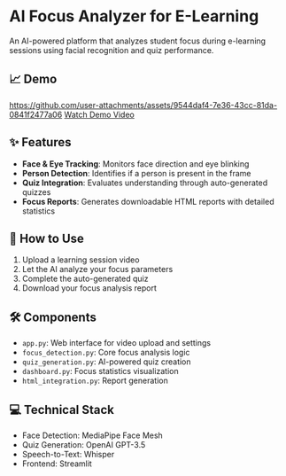 # AI Focus Analyzer for E-Learning

An AI-powered platform that analyzes student focus during e-learning sessions using facial recognition and quiz performance.


## 📈 Demo
https://github.com/user-attachments/assets/9544daf4-7e36-43cc-81da-0841f2477a06
[Watch Demo Video](https://drive.google.com/file/d/17Z6MNZwWdERwqpgkSiLjUS2iMTxJ5pJz/view?usp=sharing)



## ✨ Features

- **Face & Eye Tracking**: Monitors face direction and eye blinking
- **Person Detection**: Identifies if a person is present in the frame
- **Quiz Integration**: Evaluates understanding through auto-generated quizzes
- **Focus Reports**: Generates downloadable HTML reports with detailed statistics


## 🚀 How to Use

1. Upload a learning session video
2. Let the AI analyze your focus parameters
3. Complete the auto-generated quiz
4. Download your focus analysis report


## 🛠️ Components

- `app.py`: Web interface for video upload and settings
- `focus_detection.py`: Core focus analysis logic
- `quiz_generation.py`: AI-powered quiz creation
- `dashboard.py`: Focus statistics visualization
- `html_integration.py`: Report generation


## 💻 Technical Stack

- Face Detection: MediaPipe Face Mesh
- Quiz Generation: OpenAI GPT-3.5
- Speech-to-Text: Whisper
- Frontend: Streamlit
